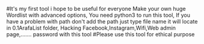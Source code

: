 #It's my first tool i hope to be useful for everyone
Make your own huge Wordlist with advanced options,
You need python3 to run this tool,
If you have a problem with path don't add the path just type file name it will locate in 0.1ArafaList folder,
Hacking Facebook,Instagram,Wifi,Web admin page,....... password with this tool
#Please use this tool for ethical purpose
